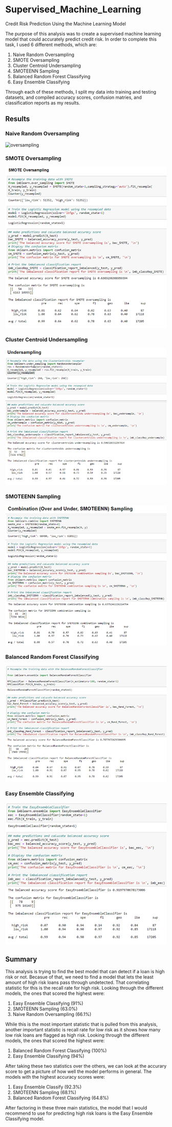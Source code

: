 # Supervised_Machine_Learning
Credit Risk Prediction Using  the Machine Learning Model

The purpose of this analysis was to create a supervised machine learning model that could accurately predict credit risk. In order to complete this task, I used 6 different methods, which are:

1. Naive Random Oversampling
2. SMOTE Oversampling
3. Cluster Centroid Undersampling
4. SMOTEENN Sampling
5. Balanced Random Forest Classifying
6. Easy Ensemble Classifying

Through each of these methods, I split my data into training and testing datasets, and compiled accuracy scores, confusion matries, and classification reports as my results.

## Results

### Naive Random Oversampling

![oversampling](images/Random_Random_overSampling.png)

### SMOTE Oversampling


![SMOTE](images/SMOTE_oversampling.png)

### Cluster Centroid Undersampling


![undersampling](images/RandomUnderSampling.png)

### SMOTEENN Sampling

![SMOTEENN](images/SMOTEENN_combination_sampling.png)

### Balanced Random Forest Classifying


![random_forest](images/BalancedRandomForestClassifier.png)

### Easy Ensemble Classifying

![easy_ensemble](images/EasyEnsembleClassifier.png)

## Summary

This analysis is trying to find the best model that can detect if a loan is high risk or not. Becasue of that, we need to find a model that lets the least amount of high risk loans pass through undetected. That correlating statistic for this is the recall rate for high risk. Looking through the different models, the ones that scored the highest were:

1. Easy Ensemble Classifying (91%)
2. SMOTEENN Sampling (63.0%)
3. Naive Random Oversampling (66.1%)

While this is the most important statistic that is pulled from this analysis, another important statistic is recall rate for low risk as it shows how many low risk loans are flagged as high risk. Looking through the different models, the ones that scored the highest were:

1. Balanced Random Forest Classifying (100%)
2. Easy Ensemble Classifying (94%)

After taking these two statistics over the others, we can look at the accurary score to get a picture of how well the model performs in general. The models with the highest accuracy scores were:

1. Easy Ensemble Classify (92.3%)
2. SMOTEENN Sampling (68.1%)
3. Balanced Random Forest Classifying (64.8%)

After factoring in these three main statistics, the model that I would recommend to use for predicting high risk loans is the Easy Ensemble Classifying model.
